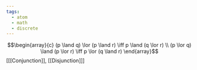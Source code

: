 ```yaml
---
tags:
  - atom
  - math
  - discrete
---
```

$$\begin{array}{c}
	(p \land q) \lor (p \land r) \iff p \land (q \lor r) \\
	(p \lor q) \land (p \lor r) \iff p \lor (q \land r)
\end{array}$$
\[[[Conjunction]], [[Disjunction]]\]